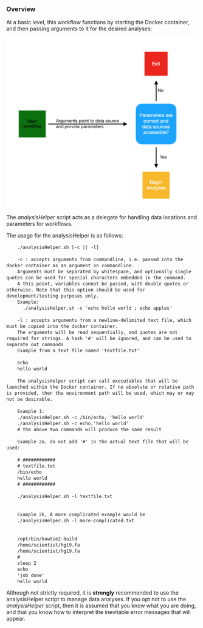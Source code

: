 ### Overview
At a basic level, this workflow functions by starting the Docker container, and then passing arguments to it for the desired analyses:

![](https://github.com/disulfidebond/variant_calling_workflow/blob/master/images/workflow_basic.png)

The *analysisHelper* script acts as a delegate for handling data locations and parameters for workflows.

The usage for the analysisHelper is as follows:

        ./analysisHelper.sh [-c || -l]

        -c : accepts arguments from commandline, i.e. passed into the docker container as an argument on commandline. 
        Arguments must be separated by whitespace, and optionally single quotes can be used for special characters embedded in the command.
        A this point, variables cannot be passed, with double quotes or otherwise. Note that this option should be used for development/testing purposes only.
        Example:
          ./analysisHelper.sh -c 'echo hello world ; echo apples'

        -l : accepts arguments from a newline-delimited text file, which must be copied into the docker container.
        The arguments will be read sequentially, and quotes are not required for strings. A hash '#' will be ignored, and can be used to separate out commands
        Example from a text file named 'textfile.txt'
        
        echo
        hello world

        The analysisHelper script can call executables that will be launched within the Docker container. If no absolute or relative path is provided, then the environment path will be used, which may or may not be desirable.

        Example 1:
        ./analysisHelper.sh -c /bin/echo, 'hello world'
        ./analysisHelper.sh -c echo,'hello world'
        # the above two commands will produce the same result

        Example 2a, do not add '#' in the actual text file that will be used:
        
        # ############
        # textfile.txt
        /bin/echo
        hello world
        # ############
        
        ./analysisHelper.sh -l textfile.txt


        Example 2b, A more complicated example would be
        ./analysisHelper.sh -l more-complicated.txt
        
        
        /opt/bin/bowtie2-build
        /home/scientist/hg19.fa
        /home/scientist/hg19.fa
        #
        sleep 2
        echo 
        'job done'
        hello world



Although not strictly required, it is **strongly** recommended to use the analysisHelper script to manage data analyses. If you opt not to use the *analysisHelper* script, then it is assumed that you know what you are doing, and that you know how to interpret the inevitable error messages that will appear. 
